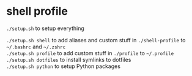 # shell profile

`./setup.sh` to setup everything

`./setup.sh shell` to add aliases and custom stuff in `./shell-profile` to `~/.bashrc` and `~/.zshrc`  
`./setup.sh profile` to add custom stuff in `./profile` to `~/.profile`  
`./setup.sh dotfiles` to install symlinks to dotfiles  
`./setup.sh python` to setup Python packages  
